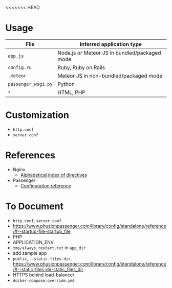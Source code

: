 <<<<<<< HEAD
# Usage

|File|Inferred application type
|----|-------------------------
|`app.js`|Node.js or Meteor JS in bundled/packaged mode
|`config.ru`|Ruby, Ruby on Rails
|`.meteor`|Meteor JS in non-bundled/packaged mode
|`passenger_wsgi.py`|Python
|`*`|HTML, PHP

# Customization

* `http.conf`
* `server.conf`

# References

* Nginx
  * [Alphabetical index of directives](http://nginx.org/en/docs/dirindex.html)
* Passenger
  * [Configuration reference](https://www.phusionpassenger.com/library/config/standalone/reference/)

# To Document

* `http.conf`, `server.conf`
* https://www.phusionpassenger.com/library/config/standalone/reference/#--startup-file-startup_file
* PHP
* APPLICATION_ENV
* `tmp/always_restart.txt` in `app_dir`
* add sample app
* `public`, `--static-files-dir`, https://www.phusionpassenger.com/library/config/standalone/reference/#--static-files-dir-static_files_dir
* HTTPS behind load-balancer
* `docker-compose.override.yml`
